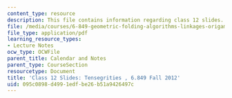 ```yaml
---
content_type: resource
description: This file contains information regarding class 12 slides.
file: /media/courses/6-849-geometric-folding-algorithms-linkages-origami-polyhedra-fall-2012/095c0898d4991edfbe26b51a9426497c_MIT6_849F12_slidesC12.pdf
file_type: application/pdf
learning_resource_types:
- Lecture Notes
ocw_type: OCWFile
parent_title: Calendar and Notes
parent_type: CourseSection
resourcetype: Document
title: 'Class 12 Slides: Tensegrities , 6.849 Fall 2012'
uid: 095c0898-d499-1edf-be26-b51a9426497c
---
```

